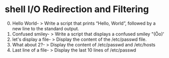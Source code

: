 # shell I/O Redirection and Filtering
0. Hello World- > Write a script that prints “Hello, World”, followed by a new line to the standard output.
1. Confused smiley- > Write a script that displays a confused smiley "(Ôo)'
2. let's display a file- > Display the content of the /etc/passwd file.
3. What about 2?- > Display the content of /etc/passwd and /etc/hosts
4. Last line of a file- > Display the last 10 lines of /etc/passwd



